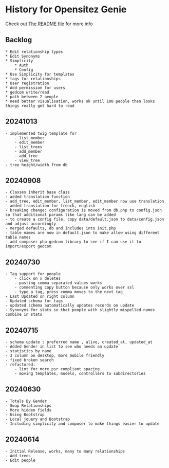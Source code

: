 # History for Opensitez Genie
Check out [The README file](README.md) for more info

## Backlog
	* Edit relationship types
	* Edit Synonyms
	* Simplicity
		* Auth
		* Config
	* Use Simplicity for templates
	* tags for relationships
	* User registration 
	* Add permission for users
	* gedcom write/read
	* path between 2 people
	* need better visualisation, works ok until 100 people then looks things really get hard to read

## 20241013
    - implemented twig template for
        - list_member
        - edit_member
        - list_trees
        - add_member
        - add_tree
        - view_tree
    - tree height/width from db

## 20240908
    - Classes inherit base class
    - added translation function
    - add_tree, edit_member, list_member, edit_member now use translation
    - added translation for french, english
    - breaking change: configuration is moved from db.php to config.json so that additional params like lang can be added
    - to create a config file, copy data/default.json to data/config.json and adjust accordingly
    - merged defaults, db and includes into init.php
    - table names are now in default.json to make allow using different table names
    - add composer php-gedcom library to see if I can use it to import/export gedcom

## 20240730
	- Tag support for people
		- click on x deletes
		- pasting comma separated values works
		- commenting copy button because only works over ssl
		- type a tag, press comma moves to the next tag
	- Last Updated on right column
	- Updated schema for tags
	- updated schema automatically updates records on update
	- Synonyms for stats so that people with slightly mispelled names combine in stats

## 20240715
	- schema update : preferred name , alive, created_at, updated_at
	- Added Gender in list to see who needs an update
	- statistics by name
	- 3 column on desktop, more mobile friendly
	- fixed broken search
	- refactored:
		- lint for more psr compliant spacing
		- moving templates, models, controllers to subdirectories

## 20240630
	- Totals By Gender
	- Swap Relationships
	- More hidden fields
	- Using Bootstrap
	- Local jquery and Bootstrap
	- Including simplicity and composer to make things easier to update

## 20240614
	- Initial Release, works, many to many relationships
	- Add trees
	- Edit people
